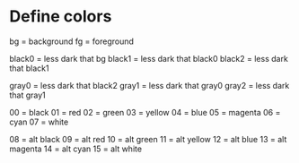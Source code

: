 # Define colors

bg = background
fg = foreground

black0 = less dark that bg
black1 = less dark that black0
black2 = less dark that black1

gray0 = less dark that black2
gray1 = less dark that gray0
gray2 = less dark that gray1

00 = black
01 = red
02 = green
03 = yellow
04 = blue
05 = magenta
06 = cyan
07 = white

08 = alt black
09 = alt red
10 = alt green
11 = alt yellow
12 = alt blue
13 = alt magenta
14 = alt cyan
15 = alt white
